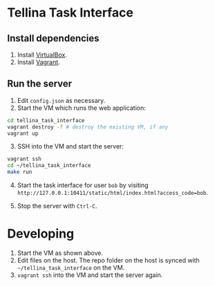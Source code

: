 # Tellina Task Interface

## Install dependencies

1. Install [VirtualBox](https://www.virtualbox.org/wiki/Downloads).
2. Install [Vagrant](https://www.vagrantup.com/downloads.html).

## Run the server

1. Edit `config.json` as necessary.
2. Start the VM which runs the web application:

  ```bash
  cd tellina_task_interface
  vagrant destroy -f # destroy the existing VM, if any
  vagrant up
  ```

3. SSH into the VM and start the server:

  ```bash
  vagrant ssh
  cd ~/tellina_task_interface
  make run
  ```

4. Start the task interface for user `bob` by visiting `http://127.0.0.1:10411/static/html/index.html?access_code=bob`.

5. Stop the server with `Ctrl-C`.

# Developing

1. Start the VM as shown above.
2. Edit files on the host. The repo folder on the host is synced with `~/tellina_task_interface` on the VM.
3. `vagrant ssh` into the VM and start the server again.

